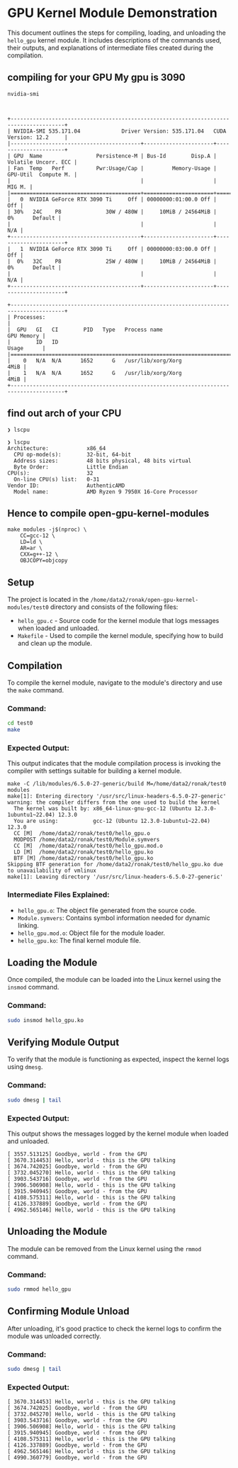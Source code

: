 
# GPU Kernel Module Demonstration

This document outlines the steps for compiling, loading, and unloading the `hello_gpu` kernel module. It includes  descriptions of the commands used, their outputs, and explanations of intermediate files created during the compilation.



## compiling for your GPU My gpu is 3090 


```
nvidia-smi
```


```


+---------------------------------------------------------------------------------------+
| NVIDIA-SMI 535.171.04             Driver Version: 535.171.04   CUDA Version: 12.2     |
|-----------------------------------------+----------------------+----------------------+
| GPU  Name                 Persistence-M | Bus-Id        Disp.A | Volatile Uncorr. ECC |
| Fan  Temp   Perf          Pwr:Usage/Cap |         Memory-Usage | GPU-Util  Compute M. |
|                                         |                      |               MIG M. |
|=========================================+======================+======================|
|   0  NVIDIA GeForce RTX 3090 Ti     Off | 00000000:01:00.0 Off |                  Off |
| 30%   24C    P8              30W / 480W |     10MiB / 24564MiB |      0%      Default |
|                                         |                      |                  N/A |
+-----------------------------------------+----------------------+----------------------+
|   1  NVIDIA GeForce RTX 3090 Ti     Off | 00000000:03:00.0 Off |                  Off |
|  0%   32C    P8              25W / 480W |     10MiB / 24564MiB |      0%      Default |
|                                         |                      |                  N/A |
+-----------------------------------------+----------------------+----------------------+

+---------------------------------------------------------------------------------------+
| Processes:                                                                            |
|  GPU   GI   CI        PID   Type   Process name                            GPU Memory |
|        ID   ID                                                             Usage      |
|=======================================================================================|
|    0   N/A  N/A      1652      G   /usr/lib/xorg/Xorg                            4MiB |
|    1   N/A  N/A      1652      G   /usr/lib/xorg/Xorg                            4MiB |
+---------------------------------------------------------------------------------------+
```


## find out arch of your CPU

```
❯ lscpu
```

```
❯ lscpu
Architecture:            x86_64
  CPU op-mode(s):        32-bit, 64-bit
  Address sizes:         48 bits physical, 48 bits virtual
  Byte Order:            Little Endian
CPU(s):                  32
  On-line CPU(s) list:   0-31
Vendor ID:               AuthenticAMD
  Model name:            AMD Ryzen 9 7950X 16-Core Processor
```
## Hence to compile open-gpu-kernel-modules

```
make modules -j$(nproc) \                                                                  
    CC=gcc-12 \
    LD=ld \
    AR=ar \
    CXX=g++-12 \
    OBJCOPY=objcopy

```


## Setup

The project is located in the `/home/data2/ronak/open-gpu-kernel-modules/test0` directory and consists of the following files:
- `hello_gpu.c` - Source code for the kernel module that logs messages when loaded and unloaded.
- `Makefile` - Used to compile the kernel module, specifying how to build and clean up the module.

## Compilation

To compile the kernel module, navigate to the module's directory and use the `make` command.

### Command:
```bash
cd test0
make
```

### Expected Output:
This output indicates that the module compilation process is invoking the compiler with settings suitable for building a kernel module.
```
make -C /lib/modules/6.5.0-27-generic/build M=/home/data2/ronak/test0 modules
make[1]: Entering directory '/usr/src/linux-headers-6.5.0-27-generic'
warning: the compiler differs from the one used to build the kernel
  The kernel was built by: x86_64-linux-gnu-gcc-12 (Ubuntu 12.3.0-1ubuntu1~22.04) 12.3.0
  You are using:           gcc-12 (Ubuntu 12.3.0-1ubuntu1~22.04) 12.3.0
  CC [M]  /home/data2/ronak/test0/hello_gpu.o
  MODPOST /home/data2/ronak/test0/Module.symvers
  CC [M]  /home/data2/ronak/test0/hello_gpu.mod.o
  LD [M]  /home/data2/ronak/test0/hello_gpu.ko
  BTF [M] /home/data2/ronak/test0/hello_gpu.ko
Skipping BTF generation for /home/data2/ronak/test0/hello_gpu.ko due to unavailability of vmlinux
make[1]: Leaving directory '/usr/src/linux-headers-6.5.0-27-generic'
```

### Intermediate Files Explained:
- `hello_gpu.o`: The object file generated from the source code.
- `Module.symvers`: Contains symbol information needed for dynamic linking.
- `hello_gpu.mod.o`: Object file for the module loader.
- `hello_gpu.ko`: The final kernel module file.

## Loading the Module

Once compiled, the module can be loaded into the Linux kernel using the `insmod` command.

### Command:
```bash
sudo insmod hello_gpu.ko
```

## Verifying Module Output

To verify that the module is functioning as expected, inspect the kernel logs using `dmesg`.

### Command:
```bash
sudo dmesg | tail
```

### Expected Output:
This output shows the messages logged by the kernel module when loaded and unloaded.
```
[ 3557.513125] Goodbye, world - from the GPU
[ 3670.314453] Hello, world - this is the GPU talking
[ 3674.742025] Goodbye, world - from the GPU
[ 3732.045270] Hello, world - this is the GPU talking
[ 3903.543716] Goodbye, world - from the GPU
[ 3906.506908] Hello, world - this is the GPU talking
[ 3915.940945] Goodbye, world - from the GPU
[ 4108.575311] Hello, world - this is the GPU talking
[ 4126.337889] Goodbye, world - from the GPU
[ 4962.565146] Hello, world - this is the GPU talking
```

## Unloading the Module

The module can be removed from the Linux kernel using the `rmmod` command.

### Command:
```bash
sudo rmmod hello_gpu
```

## Confirming Module Unload

After unloading, it's good practice to check the kernel logs to confirm the module was unloaded correctly.

### Command:
```bash
sudo dmesg | tail
```

### Expected Output:
```
[ 3670.314453] Hello, world - this is the GPU talking
[ 3674.742025] Goodbye, world - from the GPU
[ 3732.045270] Hello, world - this is the GPU talking
[ 3903.543716] Goodbye, world - from the GPU
[ 3906.506908] Hello, world - this is the GPU talking
[ 3915.940945] Goodbye, world - from the GPU
[ 4108.575311] Hello, world - this is the GPU talking
[ 4126.337889] Goodbye, world - from the GPU
[ 4962.565146] Hello, world - this is the GPU talking
[ 4990.360779] Goodbye, world - from the GPU
```



